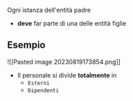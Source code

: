 Ogni istanza dell'entità padre
- **deve** far parte di una delle entità figlie

## Esempio
![[Pasted image 20230819173854.png]]

- Il personale si divide **totalmente** in 
	- `Esterni`
	- `Dipendenti`